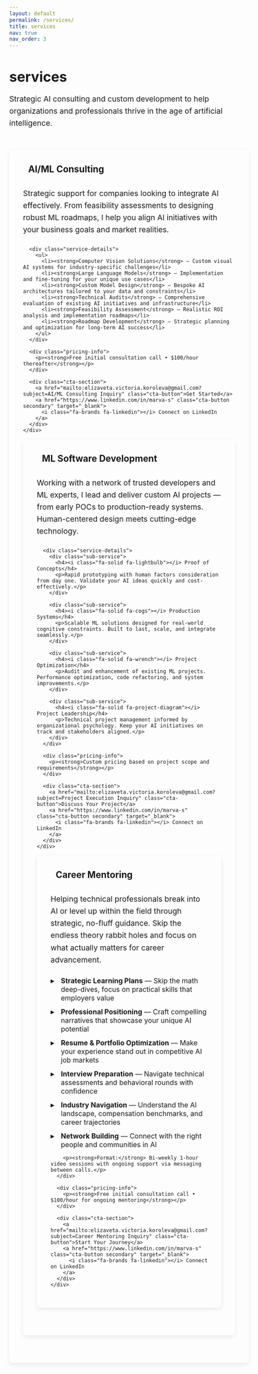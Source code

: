 ```yaml
---
layout: default
permalink: /services/
title: services
nav: true
nav_order: 3
---
```


<div class="post">

<div class="services-intro">
  <h1>services</h1>
  <p class="service-description">Strategic AI consulting and custom development to help organizations and professionals thrive in the age of artificial intelligence.</p>
</div>

<div class="services-grid">

  <!-- AI/ML Consulting -->
  <div class="service-card">
    <div class="service-header">
      <div class="header-left">
        <h3><i class="fa-solid fa-brain"></i> AI/ML Consulting</h3>
      </div>
    </div>
    <div class="service-content">
      <p class="service-description">
        Strategic support for companies looking to integrate AI effectively. From feasibility assessments to designing robust ML roadmaps, I help you align AI initiatives with your business goals and market realities.
      </p>
      
      <div class="service-details">
        <ul>
          <li><strong>Computer Vision Solutions</strong> — Custom visual AI systems for industry-specific challenges</li>
          <li><strong>Large Language Models</strong> — Implementation and fine-tuning for your unique use cases</li>
          <li><strong>Custom Model Design</strong> — Bespoke AI architectures tailored to your data and constraints</li>
          <li><strong>Technical Audits</strong> — Comprehensive evaluation of existing AI initiatives and infrastructure</li>
          <li><strong>Feasibility Assessment</strong> — Realistic ROI analysis and implementation roadmaps</li>
          <li><strong>Roadmap Development</strong> — Strategic planning and optimization for long-term AI success</li>
        </ul>
      </div>

      <div class="pricing-info">
        <p><strong>Free initial consultation call • $100/hour thereafter</strong></p>
      </div>

      <div class="cta-section">
        <a href="mailto:elizaveta.victoria.koroleva@gmail.com?subject=AI/ML Consulting Inquiry" class="cta-button">Get Started</a>
        <a href="https://www.linkedin.com/in/marva-s" class="cta-button secondary" target="_blank">
          <i class="fa-brands fa-linkedin"></i> Connect on LinkedIn
        </a>
      </div>
    </div>
  </div>

  <!-- ML Software Development -->
  <div class="service-card">
    <div class="service-header">
      <div class="header-left">
        <h3><i class="fa-solid fa-rocket"></i> ML Software Development</h3>
      </div>
    </div>
    <div class="service-content">
      <p class="service-description">
        Working with a network of trusted developers and ML experts, I lead and deliver custom AI projects — from early POCs to production-ready systems. Human-centered design meets cutting-edge technology.
      </p>
      
      <div class="service-details">
        <div class="sub-service">
          <h4><i class="fa-solid fa-lightbulb"></i> Proof of Concepts</h4>
          <p>Rapid prototyping with human factors consideration from day one. Validate your AI ideas quickly and cost-effectively.</p>
        </div>
        
        <div class="sub-service">
          <h4><i class="fa-solid fa-cogs"></i> Production Systems</h4>
          <p>Scalable ML solutions designed for real-world cognitive constraints. Built to last, scale, and integrate seamlessly.</p>
        </div>
        
        <div class="sub-service">
          <h4><i class="fa-solid fa-wrench"></i> Project Optimization</h4>
          <p>Audit and enhancement of existing ML projects. Performance optimization, code refactoring, and system improvements.</p>
        </div>
        
        <div class="sub-service">
          <h4><i class="fa-solid fa-project-diagram"></i> Project Leadership</h4>
          <p>Technical project management informed by organizational psychology. Keep your AI initiatives on track and stakeholders aligned.</p>
        </div>
      </div>

      <div class="pricing-info">
        <p><strong>Custom pricing based on project scope and requirements</strong></p>
      </div>

      <div class="cta-section">
        <a href="mailto:elizaveta.victoria.koroleva@gmail.com?subject=Project Execution Inquiry" class="cta-button">Discuss Your Project</a>
        <a href="https://www.linkedin.com/in/marva-s" class="cta-button secondary" target="_blank">
          <i class="fa-brands fa-linkedin"></i> Connect on LinkedIn
        </a>
      </div>
    </div>
  </div>

  <!-- Career Mentoring -->
  <div class="service-card">
    <div class="service-header">
      <div class="header-left">
        <h3><i class="fa-solid fa-user-graduate"></i> Career Mentoring</h3>
      </div>
    </div>
    <div class="service-content">
      <p class="service-description">
        Helping technical professionals break into AI or level up within the field through strategic, no-fluff guidance. Skip the endless theory rabbit holes and focus on what actually matters for career advancement.
      </p>
      <div class="service-details">
        <ul>
          <li><strong>Strategic Learning Plans</strong> — Skip the math deep-dives, focus on practical skills that employers value</li>
          <li><strong>Professional Positioning</strong> — Craft compelling narratives that showcase your unique AI potential</li>
          <li><strong>Resume & Portfolio Optimization</strong> — Make your experience stand out in competitive AI job markets</li>
          <li><strong>Interview Preparation</strong> — Navigate technical assessments and behavioral rounds with confidence</li>
          <li><strong>Industry Navigation</strong> — Understand the AI landscape, compensation benchmarks, and career trajectories</li>
          <li><strong>Network Building</strong> — Connect with the right people and communities in AI</li>
        </ul>
        
        <p><strong>Format:</strong> Bi-weekly 1-hour video sessions with ongoing support via messaging between calls.</p>
      </div>

      <div class="pricing-info">
        <p><strong>Free initial consultation call • $100/hour for ongoing mentoring</strong></p>
      </div>

      <div class="cta-section">
        <a href="mailto:elizaveta.victoria.koroleva@gmail.com?subject=Career Mentoring Inquiry" class="cta-button">Start Your Journey</a>
        <a href="https://www.linkedin.com/in/marva-s" class="cta-button secondary" target="_blank">
          <i class="fa-brands fa-linkedin"></i> Connect on LinkedIn
        </a>
      </div>
    </div>
  </div>

</div>

</div>

<style>
/* Inherit theme variables from your existing style */
:root {
  --services-hover: rgba(0, 0, 0, 0.02);
  --services-shadow: 0 4px 12px rgba(0, 0, 0, 0.08);
  --services-shadow-hover: 0 6px 16px rgba(0, 0, 0, 0.12);
}

html[data-theme="dark"] {
  --services-hover: rgba(255, 255, 255, 0.05);
  --services-shadow: 0 4px 12px rgba(0, 0, 0, 0.2);
  --services-shadow-hover: 0 6px 16px rgba(0, 0, 0, 0.3);
}

.services-intro {
  margin: 2rem 0 3rem 0;
}

.services-intro h1 {
  font-size: 2rem;
  margin-bottom: 1rem;
  color: var(--global-text-color);
}

.service-description {
  color: var(--global-text-color-light);
  font-size: 1.1rem;
  margin-bottom: 1.5rem;
  line-height: 1.6;
}

.services-grid {
  display: grid;
  gap: 2rem;
  margin: 3rem 0;
}

.service-card {
  background-color: var(--global-bg-color);
  border-radius: 8px;
  box-shadow: 0 4px 12px rgba(0, 0, 0, 0.08);
  padding: 2rem;
  margin-bottom: 2rem;
  transition: box-shadow 0.3s ease;
  color: var(--global-text-color);
}

.service-card:hover {
  box-shadow: 0 6px 16px rgba(0, 0, 0, 0.12);
}

.service-header {
  display: flex;
  justify-content: space-between;
  align-items: center;
  margin-bottom: 1rem;
  border-bottom: 1px solid var(--global-divider-color);
  padding-bottom: 0.75rem;
}

.header-left {
  display: flex;
  align-items: center;
}

.service-header h3 {
  margin: 0;
  color: var(--global-theme-color);
  font-size: 1.3rem;
  display: flex;
  align-items: center;
}

.service-header h3 i {
  font-size: 1.2rem;
  margin-right: 0.75rem;
}

.service-content .service-description {
  color: var(--global-text-color-light);
  font-size: 1.1rem;
  margin-bottom: 1.5rem;
  line-height: 1.6;
}

.service-details p {
  font-size: 1rem;
  color: var(--global-text-color);
  margin: 1rem 0;
}

.service-details ul {
  list-style: none;
  padding: 0;
  margin-top: 1rem;
}

.service-details li {
  margin-bottom: 0.75rem;
  padding-left: 1.5rem;
  position: relative;
  font-size: 1rem;
  color: var(--global-text-color);
}

.service-details li::before {
  content: "▸";
  position: absolute;
  left: 0;
  color: var(--global-theme-color);
  font-weight: bold;
}

.sub-service {
  margin: 1.5rem 0;
  padding: 1rem;
  border-left: 3px solid var(--global-theme-color);
  background: var(--global-code-bg-color);
  border-radius: 0 6px 6px 0;
}

.sub-service h4 {
  margin: 0 0 0.5rem 0;
  color: var(--global-theme-color);
  font-size: 1.1rem;
}

.sub-service h4 i {
  margin-right: 0.5rem;
}

.sub-service p {
  margin: 0;
  font-size: 1rem;
  line-height: 1.5;
  color: var(--global-text-color);
}

.pricing-info {
  background: var(--global-code-bg-color);
  padding: 1rem;
  border-radius: 6px;
  margin: 1.5rem 0;
  border-left: 4px solid var(--global-theme-color);
}

.pricing-info p {
  margin: 0;
  font-weight: 500;
  color: var(--global-text-color);
}

.cta-section {
  text-align: center;
  margin-top: 2rem;
  display: flex;
  gap: 1rem;
  flex-wrap: wrap;
  justify-content: center;
}

.cta-button {
  display: inline-block;
  background: var(--global-theme-color);
  color: var(--global-bg-color);
  padding: 0.75rem 2rem;
  border-radius: 25px;
  text-decoration: none;
  font-weight: bold;
  transition: all 0.3s ease;
  border: 2px solid var(--global-theme-color);
  flex: 0 0 auto;
}

.cta-button:hover {
  background: transparent;
  color: var(--global-theme-color);
  text-decoration: none;
  transform: translateY(-2px);
}

.cta-button.primary {
  background: var(--global-theme-color);
  box-shadow: 0 4px 15px rgba(0, 0, 0, 0.2);
}

.cta-button.secondary {
  background: transparent;
  color: var(--global-theme-color);
  border: 2px solid var(--global-theme-color);
}

.cta-button.secondary:hover {
  background: var(--global-theme-color);
  color: var(--global-bg-color);
}

.cta-button i {
  margin-right: 0.5rem;
}

/* Responsive Design */
@media (min-width: 768px) {
  .services-grid {
    grid-template-columns: 1fr;
  }
  
  .cta-section {
    flex-direction: row;
  }
}

@media (min-width: 1024px) {
  .services-intro h1 {
    font-size: 2rem;
  }
  
  .service-description {
    font-size: 1.3rem;
  }
}
</style>
